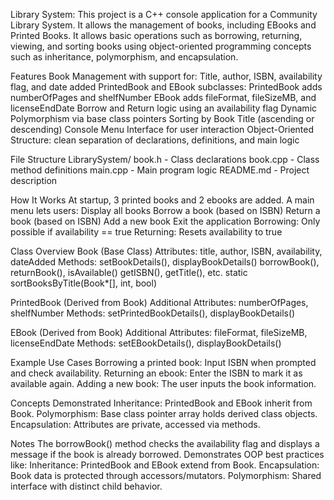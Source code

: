 Library System:
This project is a C++ console application for a Community Library System. It allows the management of books, including EBooks and Printed Books. It allows basic operations such as borrowing, returning, viewing, and sorting books using object-oriented programming concepts such as inheritance, polymorphism, and encapsulation.

Features
Book Management with support for:
Title, author, ISBN, availability flag, and date added
PrintedBook and EBook subclasses:
PrintedBook adds numberOfPages and shelfNumber
EBook adds fileFormat, fileSizeMB, and licenseEndDate
Borrow and Return logic using an availability flag
Dynamic Polymorphism via base class pointers
Sorting by Book Title (ascending or descending)
Console Menu Interface for user interaction
Object-Oriented Structure: clean separation of declarations, definitions, and main logic

File Structure
LibrarySystem/
book.h - Class declarations
book.cpp - Class method definitions
main.cpp - Main program logic
README.md - Project description

How It Works
At startup, 3 printed books and 2 ebooks are added.
A main menu lets users:
Display all books
Borrow a book (based on ISBN)
Return a book (based on ISBN)
Add a new book
Exit the application
Borrowing: Only possible if availability == true
Returning: Resets availability to true

Class Overview
Book (Base Class)
Attributes: title, author, ISBN, availability, dateAdded
Methods:
setBookDetails(), displayBookDetails()
borrowBook(), returnBook(), isAvailable()
getISBN(), getTitle(), etc.
static sortBooksByTitle(Book*[], int, bool)

PrintedBook (Derived from Book)
Additional Attributes: numberOfPages, shelfNumber
Methods:
setPrintedBookDetails(), displayBookDetails()

EBook (Derived from Book)
Additional Attributes: fileFormat, fileSizeMB, licenseEndDate
Methods:
setEBookDetails(), displayBookDetails()

Example Use Cases
Borrowing a printed book:
Input ISBN when prompted and check availability.
Returning an ebook:
Enter the ISBN to mark it as available again.
Adding a new book: The user inputs the book information.

Concepts Demonstrated
Inheritance: PrintedBook and EBook inherit from Book.
Polymorphism: Base class pointer array holds derived class objects.
Encapsulation: Attributes are private, accessed via methods.

Notes
The borrowBook() method checks the availability flag and displays a message if the book is already borrowed.
Demonstrates OOP best practices like:
Inheritance: PrintedBook and EBook extend from Book.
Encapsulation: Book data is protected through accessors/mutators.
Polymorphism: Shared interface with distinct child behavior.


